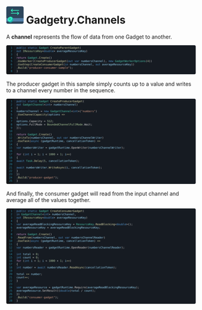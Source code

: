 # ![Project icon](https://raw.githubusercontent.com/Fydar/Gadgetry/main/src/Gadgetry.Channels/icon@46x46.png) Gadgetry.Channels

A **channel** represents the flow of data from one Gadget to another.

![A gadget that utilises a producer and a consumer in order to aggregate data.](https://raw.githubusercontent.com/Fydar/Gadgetry/main/img/channels-parent.svg)

The producer gadget in this sample simply counts up to a value and writes to a channel every number in the sequence.

![The producer gadget that counts up to 1,000 and writes all numbers in the sequence to the channel.](https://raw.githubusercontent.com/Fydar/Gadgetry/main/img/channels-producer.svg)

And finally, the consumer gadget will read from the input channel and average all of the values together.

![The consumer gadget that reads all values from channel and outputs the average.](https://raw.githubusercontent.com/Fydar/Gadgetry/main/img/channels-consumer.svg)
